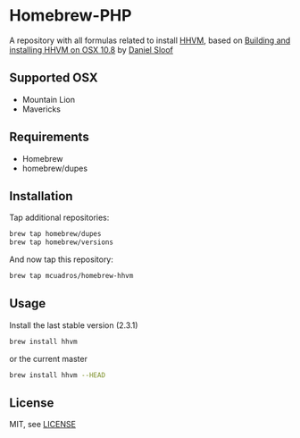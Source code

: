 # Homebrew-PHP

A repository with all formulas related to install [HHVM](http://www.hiphop-php.com/blog/), based on [Building and installing HHVM on OSX 10.8](https://github.com/facebook/hhvm/wiki/Building-and-installing-HHVM-on-OSX-10.8) by [Daniel Sloof](https://github.com/danslo)

Supported OSX
------------
* Mountain Lion
* Mavericks

Requirements
------------

* Homebrew
* homebrew/dupes

Installation
------------

Tap additional repositories:

```sh
brew tap homebrew/dupes
brew tap homebrew/versions
```

And now tap this repository:

```sh
brew tap mcuadros/homebrew-hhvm
```

Usage
-----

Install the last stable version (2.3.1)

```sh
brew install hhvm
```

or the current master

```sh
brew install hhvm --HEAD
```

License
-------

MIT, see [LICENSE](LICENSE)
